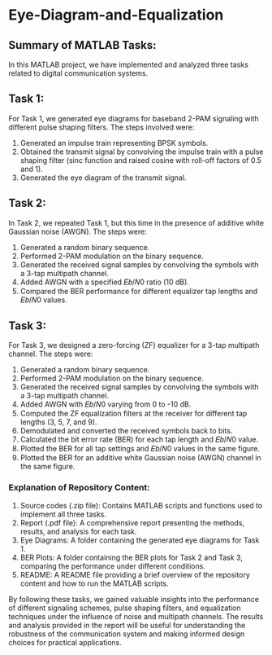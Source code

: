 # Eye-Diagram-and-Equalization

## Summary of MATLAB Tasks:

In this MATLAB project, we have implemented and analyzed three tasks related to digital communication systems.

## Task 1:
For Task 1, we generated eye diagrams for baseband 2-PAM signaling with different pulse shaping filters. The steps involved were:
1. Generated an impulse train representing BPSK symbols.
2. Obtained the transmit signal by convolving the impulse train with a pulse shaping filter (sinc function and raised cosine with roll-off factors of 0.5 and 1).
3. Generated the eye diagram of the transmit signal.

## Task 2:
In Task 2, we repeated Task 1, but this time in the presence of additive white Gaussian noise (AWGN). The steps were:
1. Generated a random binary sequence.
2. Performed 2-PAM modulation on the binary sequence.
3. Generated the received signal samples by convolving the symbols with a 3-tap multipath channel.
4. Added AWGN with a specified 𝐸𝑏/𝑁0 ratio (10 dB).
5. Compared the BER performance for different equalizer tap lengths and 𝐸𝑏/𝑁0 values.

## Task 3:
For Task 3, we designed a zero-forcing (ZF) equalizer for a 3-tap multipath channel. The steps were:
1. Generated a random binary sequence.
2. Performed 2-PAM modulation on the binary sequence.
3. Generated the received signal samples by convolving the symbols with a 3-tap multipath channel.
4. Added AWGN with 𝐸𝑏/𝑁0 varying from 0 to -10 dB.
5. Computed the ZF equalization filters at the receiver for different tap lengths (3, 5, 7, and 9).
6. Demodulated and converted the received symbols back to bits.
7. Calculated the bit error rate (BER) for each tap length and 𝐸𝑏/𝑁0 value.
8. Plotted the BER for all tap settings and 𝐸𝑏/𝑁0 values in the same figure.
9. Plotted the BER for an additive white Gaussian noise (AWGN) channel in the same figure.

### Explanation of Repository Content:
1. Source codes (.zip file): Contains MATLAB scripts and functions used to implement all three tasks.
2. Report (.pdf file): A comprehensive report presenting the methods, results, and analysis for each task.
3. Eye Diagrams: A folder containing the generated eye diagrams for Task 1.
4. BER Plots: A folder containing the BER plots for Task 2 and Task 3, comparing the performance under different conditions.
5. README: A README file providing a brief overview of the repository content and how to run the MATLAB scripts.

By following these tasks, we gained valuable insights into the performance of different signaling schemes, pulse shaping filters, and equalization techniques under the influence of noise and multipath channels. The results and analysis provided in the report will be useful for understanding the robustness of the communication system and making informed design choices for practical applications.
